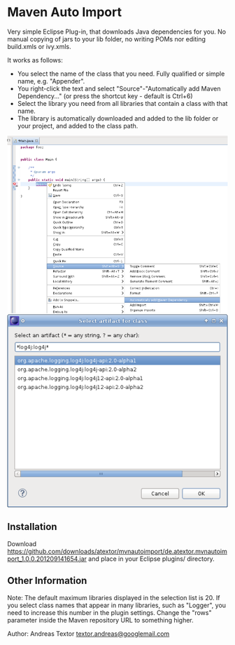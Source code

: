 Maven Auto Import
=================

Very simple Eclipse Plug-in, that downloads Java dependencies for you. No manual copying of jars to your lib folder, no writing POMs nor editing build.xmls or ivy.xmls.

It works as follows:
 * You select the name of the class that you need. Fully qualified or simple name, e.g. "Appender".
 * You right-click the text and select "Source"-"Automatically add Maven Dependency..." (or press the shortcut key - default is Ctrl+6)
 * Select the library you need from all libraries that contain a class with that name.
 * The library is automatically downloaded and added to the lib folder or your project, and added to the class path.

![Screenshot](https://github.com/atextor/mvnautoimport/raw/master/1.png)
![Screenshot](https://github.com/atextor/mvnautoimport/raw/master/2.png)

Installation
------------

Download https://github.com/downloads/atextor/mvnautoimport/de.atextor.mvnautoimport_1.0.0.201209141654.jar and place in your Eclipse plugins/ directory.

Other Information
-----------------

Note: The default maximum libraries displayed in the selection list is 20. If you select class names that appear in many libraries, such as "Logger", you need to increase this number in the plugin settings. Change the "rows" parameter
inside the Maven repository URL to something higher.

Author: Andreas Textor <textor.andreas@googlemail.com>
